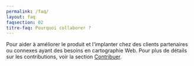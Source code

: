 ```yaml
---
permalink: /faq/
layout: faq
faqsection: 02
titre-faq: Pourquoi collaborer ?
---
```



Pour aider à améliorer le produit et l'implanter chez des clients partenaires ou connexes ayant des besoins en cartographie Web. Pour plus de détails sur les contributions, voir la section [Contribuer](/site-web/contribuer).
